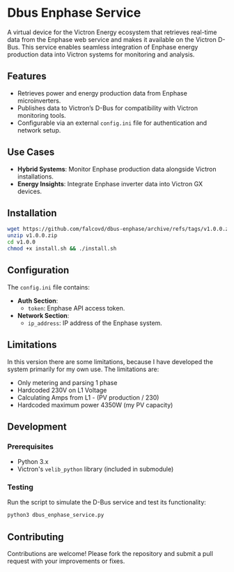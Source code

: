 # Dbus Enphase Service

A virtual device for the Victron Energy ecosystem that retrieves real-time data from the Enphase web service and makes it available on the Victron D-Bus. This service enables seamless integration of Enphase energy production data into Victron systems for monitoring and analysis.

## Features

- Retrieves power and energy production data from Enphase microinverters.
- Publishes data to Victron’s D-Bus for compatibility with Victron monitoring tools.
- Configurable via an external `config.ini` file for authentication and network setup.

## Use Cases

- **Hybrid Systems**: Monitor Enphase production data alongside Victron installations.
- **Energy Insights**: Integrate Enphase inverter data into Victron GX devices.

## Installation

 ```bash
wget https://github.com/falcovd/dbus-enphase/archive/refs/tags/v1.0.0.zip # replace v1.0.0 with the latest release
unzip v1.0.0.zip
cd v1.0.0
chmod +x install.sh && ./install.sh
 ```
    
## Configuration

The `config.ini` file contains:

- **Auth Section**:
  - `token`: Enphase API access token.
- **Network Section**:
  - `ip_address`: IP address of the Enphase system.

## Limitations
In this version there are some limitations, because I have developed the system primarily for my own use. The limitations are:
- Only metering and parsing 1 phase
- Hardcoded 230V on L1 Voltage
- Calculating Amps from L1 - (PV production / 230)
- Hardcoded maximum power 4350W (my PV capacity)

## Development

### Prerequisites

- Python 3.x
- Victron's `velib_python` library (included in submodule)

### Testing

Run the script to simulate the D-Bus service and test its functionality:
```bash
python3 dbus_enphase_service.py
```

## Contributing

Contributions are welcome! Please fork the repository and submit a pull request with your improvements or fixes.
